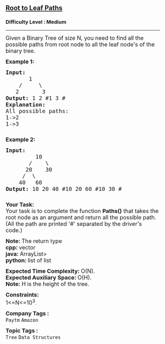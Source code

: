 <h2><a href="https://practice.geeksforgeeks.org/problems/root-to-leaf-paths/1?utm_source=geeksforgeeks&utm_medium=ml_article_practice_tab&utm_campaign=article_practice_tab">Root to Leaf Paths</a></h2><h3>Difficulty Level : Medium</h3><hr><div class="problems_problem_content__Xm_eO"><p><span style="font-size:18px">Given a Binary Tree of size N, you need to find&nbsp;all the possible paths&nbsp;from root node to all the leaf&nbsp;node's of the binary tree.</span></p>

<p><span style="font-size:18px"><strong>Example 1:</strong></span></p>

<pre><span style="font-size:18px"><strong>Input:</strong>
       1
    /     \
   2       3
<strong>Output: </strong>1 2&nbsp;#1 3&nbsp;#
<strong>Explanation: </strong>
All possible paths:
1-&gt;2
1-&gt;3
</span>
</pre>

<p dir="ltr"><strong><span style="font-size:18px">Example 2:</span></strong></p>

<pre><span style="font-size:18px"><strong>Input:
&nbsp;        </strong>10
&nbsp;      /    \
&nbsp;     20    30
&nbsp;    /  \
&nbsp;   40   60<strong>
Output: </strong>10 20 40 #10 20 60 #10 30 #
</span>
</pre>

<p dir="ltr"><span style="font-size:18px"><strong>Your Task:</strong><br>
Your task is to complete the function&nbsp;<strong>Paths()</strong>&nbsp;that takes the root node as an argument and return all the possible path. (All the path are printed '#' separated by the driver's code.)</span></p>

<p dir="ltr"><strong><span style="font-size:18px">Note:&nbsp;</span></strong><span style="font-size:18px">The return type<br>
<strong>cpp:&nbsp;</strong>vector<br>
<strong>java:&nbsp;</strong>ArrayList&gt;<br>
<strong>python:&nbsp;</strong>list of list</span></p>

<p><span style="font-size:18px"><strong>Expected Time Complexity:&nbsp;</strong>O(N).<br>
<strong>Expected Auxiliary Space:&nbsp;</strong>O(H).</span><br>
<span style="font-size:18px"><strong>Note:&nbsp;</strong>H is the height of the tree.</span></p>

<p><span style="font-size:18px"><strong>Constraints:</strong><br>
1&lt;=N&lt;=10<sup>3</sup></span>.</p>
</div><p><span style=font-size:18px><strong>Company Tags : </strong><br><code>Paytm</code>&nbsp;<code>Amazon</code>&nbsp;<br><p><span style=font-size:18px><strong>Topic Tags : </strong><br><code>Tree</code>&nbsp;<code>Data Structures</code>&nbsp;